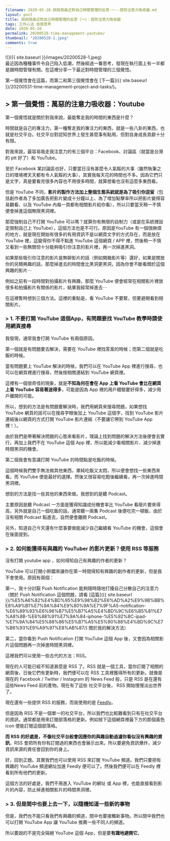 ```yaml
---
filename: 2020-05-28-說說我最近對自己時間管理的反思-一--提防注意力吸收器.md
layout: post
title: 說說我最近對自己時間管理的反思（一）：提防注意力吸收器
tags: 工作心法 自我思考
date: 2020-05-28
permalink: 20200528-time-management-youtube/
thumbnail: "20200528-1.jpeg"
comments: true
---
```


![]({{ site.baseurl }}/images/20200528-1.jpeg)  
最近因為種種事件令自己陷入低潮，然後經過一番思考，發現在執行面上有一半都是跟時間管理有關。在這裡分享一下最近對時間管理的三個覺悟。

第一個覺悟會在這篇，而第二和第三個覺悟會在 [下一篇]({{ site.baseurl }}/20200531-time-management-project-and-tasks/)。

## > 第一個覺悟：萬惡的注意力吸收器：Youtube

第一個覺悟就是關於對我來說，最能奪走我的時間的東西是什麼？

時間就是自己的專注力，第一種奪走我的專注力的東西，就是一些八卦的東西，也就是社交平台。社交平台對認知世界上發生甚麼事有點用，但對自身成長貢獻十分有限。

對我來說，最容易吸走我注意力的有三個平台：Facebook、討論區（就當是台灣的 ptt 好了）和 YouTube。

至於 Facebook 某討論區也好，只要當日沒有甚麼令人氣餒的大事（雖然執筆之日的環境裡天天都有令人氣餒的大事），其實我每天花的時間也不多。因為它們只是文字，真是要看完很多內容也不用很多時間，就算想看也沒有這麼多東西看。

但是 YouTube 不同，**影片的製作方法加上整個生態系統就是為了吸引你逗留**（包括創作者為了多加廣告把影片變成十分鐘以上、為了增加點擊率所以把影片變得容易觀看、以及  YouTube 內每一頁都有相關影片給你看），所以只要當天稍一不慎便會掉進這個無限黑洞裡。

那麼強制自己不打開 YouTube 可以嗎？就算你有無限的自制力（或是在系統裡設定限制自己上 YouTube），這個方法也是不可行。原因是YouTube 有一個很麻煩的地方，就是現在開始有很多的有用資訊不是以網頁文字的方式存在，而是放在 YouTube 裡，這變得你不得不點進 YouTube 這個網頁 / APP 裡，然後稍一不慎又看到一些無關但十分能夠吸引你注意的影片裡，再一次掉進黑洞。

如果那些吸引你注意的影片是無聊影片的話（例如開箱影片等）還好，如果是關放你的另類興趣的話，那麼掉進去的時間會比黑洞更黑洞，因為你會不斷看關於這個興趣的影片⋯

例如之前有一段時間對拍攝影片有興趣，那麼 YouTube 便會經常在相關影片裡放很多和拍攝影片有關係的影片，結果我經常掉進去⋯

在這裡暫時想到三個方法。這裡的重點是，看 YouTube 不要緊，但要避開看到相關影片。

### > 1. 不要打開 YouTube 這個App，有問題要找 YouTube 教學時請使用網頁搜尋

我發現，通常我會打開 YouTube 有兩個原因。

第一個就是有問題要去解決，需要在 YouTube 裡找答案的時候；而第二個就是吃飯的時候。

當有問題要上 YouTube 解決的時候，我們可以在 YouTube App 裡進行搜尋，也可以在網頁裡進行搜尋，然後按相關連結到 YouTube 網頁裡。

這裡有一個很奇怪的現象，就是**不知為何在會在 App  上看 YouTube 會比在網頁上看 YouTube 容易著迷得多**，可能是因為 App 裡的用戶體驗要好得多，減少用戶離開的可能。

所以，想到的方法是有問題要解決時，我們用網頁來搜尋問題，如果想找 YouTube 網頁的話可以在搜尋字眼後加上 YouTube 這個字，找到 YouTube 影片連結後以網頁的方式打開 YouTube 影片連結（不要讓它帶到 YouTube App 裡！）。

由於我們是帶著解決問題的心態來看影片，理論上找到問題的解決方法後便會去實行，再加上我們不在 YouTube 這個 App 裡，所以能減少看相關影片、減少掉進時間黑洞的機會。

第二個我會有意識打開 YouTube 的時間點是吃飯的時候。

這個時候我們雙手無法做其他東西，單純吃飯又太悶，所以便會想找一些東西來看。而 YouTube 便是最好的選擇。然後又很容易吃飽後繼續看，再一次掉進時間黑洞裡。

想到的方法是找一些其他的東西來做。我想到的是聽 Podcast。

主要原因是聽 Podcast 一方面是獲得知識成份機會率比 YouTube 看廢片要來得高，另外就是自己一個吃飯的話，通常聽一兩集  Podcast 後便吃完一頓飯，由於沒有相關 Podcast 點進去，自然便會離開 Podcast。

另外，知道自己今天還有什麼事要做能減少自己繼續看 YouTube 的機會，這個會在後面提到。

### > 2. 如何能獲得有與趣的 YouTuber 的影片更新？使用 RSS 等服務

沒有打開 youtube app ，如何得知自己有興趣的作者的更新？

YouTube 可以打開小鈴鐺來讓你在第一時間得知有興趣的創作者的更新，但是我不會使用。原因有兩個：

第一，我十分討厭 Push Notification 能夠隨時隨地打擾自己分散自己的注意力（關於 Push Notification 這個問題，請看 [這篇]({{ site.baseurl }}/%E5%A6%82%E4%BD%95%E9%98%B2%E6%AD%A2%E9%9B%BB%E8%A9%B1%E7%9A%84%E9%80%9A%E7%9F%A5-notification-%E6%89%93%E6%96%B7%E5%B7%A5%E4%BD%9C%E6%B5%81%E7%A8%8B-%E6%88%91%E7%9A%84-iphone-%E5%92%8C-ipad-%E7%9A%84%E5%88%86%E5%B7%A5%E5%90%88%E4%BD%9C%E7%B6%93%E9%A9%97%E8%AB%87/) 關於我的解決方法）

第二，當你看到 Push Notification 打開 YouTube 這個 App 後，又會因為相關影片這個問題再一次掉進時間黑洞裡。

這裡我們可以使用一些古代的方法：RSS。

現在的人可能已經不知道甚麼是 RSS 了。RSS 就是一個工具，當你訂閱了相關的網頁後，日後它們有更新時，我們便可以在 RSS 工具裡獲得所有的更新。就像是現在的 Facebook / Twitter / Instagram 的 News Feed 般，只是 RSS 是在還有這些News Feed 前的產物。現在有了這些 社交平台後， RSS 開始慢慢淡出世界了。

現在還有一些提供 RSS 的服務，而我使用的是 [Feedly](https://feedly.com)。

但是因為 RSS 不是一個單一的社交平台，所以我們也比較難看到只有在社交平台的資訊，通常都是用來訂閱部落格的更新。例如按下這個網頁裡最下方的那個黃色 icon 便能訂閱這個部落格。

**而 RSS 的好處是，不像社交平台般會因應你的與趣自動過濾你看似沒有興趣的資訊**，RSS 會把所有你有訂閱過的東西也會展示出來。所以要避免資訊爆炸，減少資訊來源的責任會回到你的身上。

好，回到正題。其實我們也可以使用 RSS 來訂閱 YouTube 頻道。我們只要把有興趣的 YouTube 頻道網址加進 Feedly 便可以了。然後我們便可以在 Feedly 裡看到所有他們的更新。

這個方法的好處是，我們不用進入 YouTube 的網址 或 App 裡，也能直接看到影片的內容，防止掉進相關影片的時間黑洞裡。

### > 3. 但是間中也要上去一下，以隨機知道一些新的事物

但是，我們也不能只看我們有興趣的頻道，間中也要接觸新事物。所以間中我們也可以打開 YouTube App 讓 YouTube 推薦一些不同人的頻道。

所以要說的不是完全隔絕 YouTube 這個 App，但是要**有識地避開它**。
